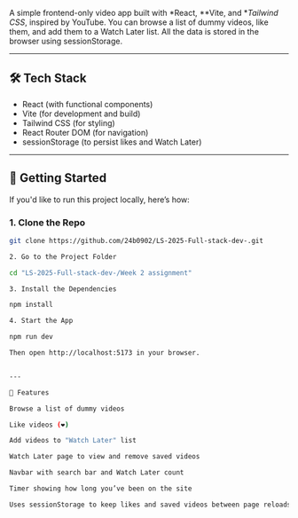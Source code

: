 A simple frontend-only video app built with *React, **Vite, and **Tailwind CSS*, inspired by YouTube. You can browse a list of dummy videos, like them, and add them to a Watch Later list. All the data is stored in the browser using sessionStorage.

---

## 🛠 Tech Stack

- React (with functional components)
- Vite (for development and build)
- Tailwind CSS (for styling)
- React Router DOM (for navigation)
- sessionStorage (to persist likes and Watch Later)

---

## 🚀 Getting Started

If you'd like to run this project locally, here’s how:

### 1. Clone the Repo

```bash
git clone https://github.com/24b0902/LS-2025-Full-stack-dev-.git

2. Go to the Project Folder

cd "LS-2025-Full-stack-dev-/Week 2 assignment"

3. Install the Dependencies

npm install

4. Start the App

npm run dev

Then open http://localhost:5173 in your browser.


---

🧠 Features

Browse a list of dummy videos

Like videos (❤)

Add videos to "Watch Later" list

Watch Later page to view and remove saved videos

Navbar with search bar and Watch Later count

Timer showing how long you’ve been on the site

Uses sessionStorage to keep likes and saved videos between page reloads
